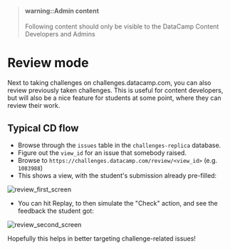 > #### warning::Admin content
> Following content should only be visible to the DataCamp Content Developers and Admins

# Review mode

Next to taking challenges on challenges.datacamp.com, you can also review previously taken challenges. This is useful for content developers, but will also be a nice feature for students at some point, where they can review their work.


## Typical CD flow

- Browse through the `issues` table in the `challenges-replica` database.
- Figure out the `view_id` for an issue that somebody raised.
- Browse to `https://challenges.datacamp.com/review/<view_id>` (e.g. `1083988`)
- This shows a view, with the student's submission already pre-filled:

![review_first_screen](/images/challenges/review_first_view.png)

- You can hit Replay, to then simulate the "Check" action, and see the feedback the student got:

![review_second_screen](/images/challenges/review_second_view.png)

Hopefully this helps in better targeting challenge-related issues!
